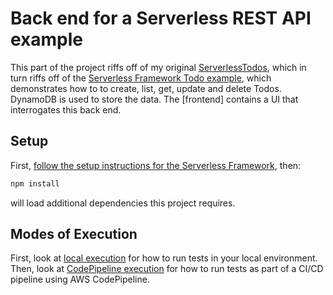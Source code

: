 # Back end for a Serverless REST API example

This part of the project riffs off of my original [ServerlessTodos](https://github.com/nerdguru/serverlessTodos), which in turn riffs off of the [Serverless Framework Todo example](https://github.com/serverless/examples/tree/master/aws-node-rest-api-with-dynamodb), which demonstrates how to to create, list, get, update and delete Todos. DynamoDB is used to store the data.  The [frontend] contains a UI that interrogates this back end.

## Setup
First, [follow the setup instructions for the Serverless Framework](https://serverless.com/framework/docs/providers/aws/guide/installation/), then:
```bash
npm install
```
will load additional dependencies this project requires.

## Modes of Execution
First, look at [local execution](local.md) for how to run tests in your local environment.  Then, look at [CodePipeline execution](codePipeline.md) for how to run tests as part of a CI/CD pipeline using AWS CodePipeline.


